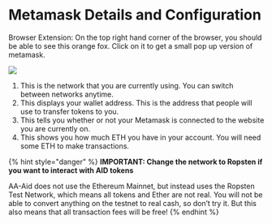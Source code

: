 # Metamask Details and Configuration

Browser Extension: On the top right hand corner of the browser, you should be able to see this orange fox. Click on it to get a small pop up version of metamask.



![](https://lh5.googleusercontent.com/LDGT0IRMnxiAG6tEinSzXqPxGziy5uTEmTZeoNB9CVh2F5iVEVuQ9FHXcKSBZsFWV7JsVi4w3dgW6wowPSsNjALzFJpRcU\_\_v\_EIwU-yAuPoQV2KhMRUsQURglUhIIzHq8MMarRA=s1600)

1. This is the network that you are currently using. You can switch between networks anytime.&#x20;
2. This displays your wallet address. This is the address that people will use to transfer tokens to you.&#x20;
3. This tells you whether or not your Metamask is connected to the website you are currently on.&#x20;
4. This shows you how much ETH you have in your account. You will need some ETH to make transactions.

{% hint style="danger" %}
**IMPORTANT: Change the network to Ropsten if you want to interact with AID tokens**

AA-Aid does not use the Ethereum Mainnet, but instead uses the Ropsten Test Network, which means all tokens and Ether are not real. You will not be able to convert anything on the testnet to real cash, so don’t try it. But this also means that all transaction fees will be free!
{% endhint %}
